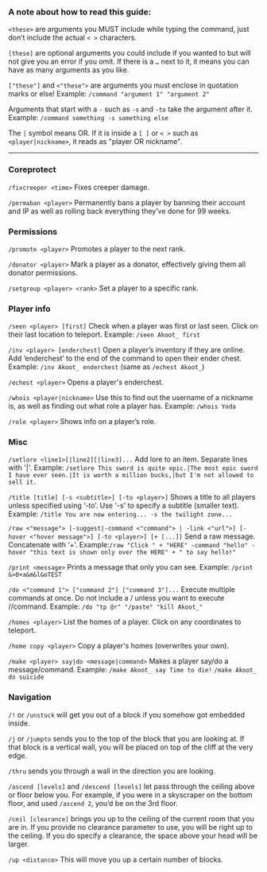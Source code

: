 ### A note about how to read this guide:
`<these>` are arguments you MUST include while typing the command, just don’t include the actual `< >` characters.

`[these]` are optional arguments you could include if you wanted to but will not give you an error if you omit. If there is a `…` next to it, it means you can have as many arguments as you like.

`["these"]` and `<"these">` are arguments you must enclose in quotation marks or else! 
	Example: `/command "argument 1" "argument 2"`

Arguments that start with a `-` such as `-s` and `-to` take the argument after it. 
	Example: `/command something -s something else`


The `|` symbol means OR. If it is inside a `[ ]` or `< >` such as `<player|nickname>`, it reads as "player OR nickname".

---

### Coreprotect

`/fixcreeper <time>` Fixes creeper damage.

`/permaban <player>` Permanently bans a player by banning their account and IP as well as rolling back everything they’ve done for 99 weeks.

### Permissions

`/promote <player>` Promotes a player to the next rank.

`/donator <player>` Mark a player as a donator, effectively giving them all donator permissions.

`/setgroup <player> <rank>` Set a player to a specific rank.

### Player info

`/seen <player> [first]` Check when a player was first or last seen. Click on their last location to teleport. 
	Example: `/seen Akoot_ first`

`/inv <player> [enderchest]` Open a player’s inventory if they are online. Add ‘enderchest’ to the end of the command to open their ender chest. 
	Example: `/inv Akoot_ enderchest` (same as `/echest Akoot_`)

`/echest <player>` Opens a player's enderchest.

`/whois <player|nickname>` Use this to find out the username of a nickname is, as well as finding out what role a player has. 
	Example: `/whois Yoda`

`/role <player>` Shows info on a player’s role.

### Misc

`/setlore <line1>[|line2][|line3]...` Add lore to an item. Separate lines with '\|'. 
	Example: `/setlore This sword is quite epic.|The most epic sword I have ever seen.|It is worth a million bucks,|but I'm not allowed to sell it.`

`/title [title] [-s <subtitle>] [-to <player>]` Shows a title to all players unless specified using ‘-to’. Use '-s' to specify a subtitle (smaller text). 
	Example: `/title You are now entering... -s the twilight zone...`

`/raw <"message"> [-suggest|-command <"command"> | -link <"url">] [-hover <"hover message">] [-to <player>] [+ [...]]` Send a raw message. Concatenate with ‘+’. 
	Example:`/raw "Click " + "HERE" -command "hello" -hover "this text is shown only over the HERE" + " to say hello!"` 

`/print <message>` Prints a message that only you can see. 
	Example: `/print &>0+a&m&l&oTEST`

`/do <"command 1"> ["command 2"] ["command 3"]...` Execute multiple commands at once. Do not include a / unless you want to execute //command. 
	Example: `/do "tp @r" "/paste" "kill Akoot_"`

`/homes <player>` List the homes of a player. Click on any coordinates to teleport.

`/home copy <player>` Copy a player's homes (overwrites your own).

`/make <player> say|do <message|command>` Makes a player say/do a message/command.
	Example: `/make Akoot_ say Time to die!` `/make Akoot_ do suicide`

### Navigation

`/!` or `/unstuck` will get you out of a block if you somehow got embedded inside.

`/j` or `/jumpto` sends you to the top of the block that you are looking at. If that block is a vertical wall, you will be placed on top of the cliff at the very edge.

`/thru` sends you through a wall in the direction you are looking.

`/ascend [levels]` and `/descend [levels]` let pass through the ceiling above or floor below you. For example, if you were in a skyscraper on the bottom floor, and used `/ascend 2`, you’d be on the 3rd floor.

`/ceil [clearance]` brings you up to the ceiling of the current room that you are in. If you provide no clearance parameter to use, you will be right up to the ceiling. If you do specify a clearance, the space above your head will be larger. 

`/up <distance>` This will move you up a certain number of blocks.
